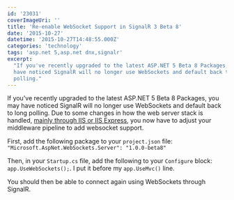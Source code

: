 ```yaml
---
id: '23031'
coverImageUri: ''
title: 'Re-enable WebSocket Support in SignalR 3 Beta 8'
date: '2015-10-27'
datetime: '2015-10-27T14:48:55.000Z'
categories: 'technology'
tags: 'asp.net 5,asp.net dnx,signalr'
excerpt:
  "If you've recently upgraded to the latest ASP.NET 5 Beta 8 Packages, you may
  have noticed SignalR will no longer use WebSockets and default back to long
  polling."
---
```


If you've recently upgraded to the latest ASP.NET 5 Beta 8 Packages, you may
have noticed SignalR will no longer use WebSockets and default back to long
polling. Due to some changes in how the web server stack is handled,
[mainly through IIS or IIS Express](https://github.com/aspnet/Announcements/issues/69 'aspnet/Announcements | Change to IIS hosting model #69'),
you now have to adjust your middleware pipeline to add websocket support.

First, add the following package to your `project.json` file:
`"Microsoft.AspNet.WebSockets.Server": "1.0.0-beta8"`

Then, in your `Startup.cs` file, add the following to your `Configure` block:
`app.UseWebSockets();`. I put it before my `app.UseMvc()` line.

You should then be able to connect again using WebSockets through SignalR.
